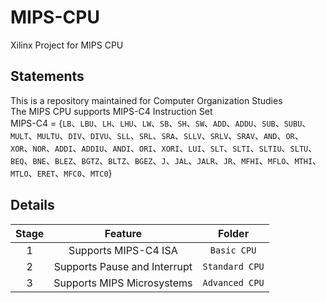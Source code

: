 # MIPS-CPU
Xilinx Project for MIPS CPU

## Statements
This is a repository maintained for Computer Organization Studies  
The MIPS CPU supports MIPS-C4 Instruction Set  
MIPS-C4 = {`LB`、`LBU`、`LH`、`LHU`、`LW`、`SB`、`SH`、`SW`、`ADD`、`ADDU`、`SUB`、`SUBU`、`MULT`、`MULTU`、`DIV`、`DIVU`、`SLL`、`SRL`、`SRA`、`SLLV`、`SRLV`、`SRAV`、`AND`、`OR`、`XOR`、`NOR`、`ADDI`、`ADDIU`、`ANDI`、`ORI`、`XORI`、`LUI`、`SLT`、`SLTI`、`SLTIU`、`SLTU`、`BEQ`、`BNE`、`BLEZ`、`BGTZ`、`BLTZ`、`BGEZ`、`J`、`JAL`、`JALR`、`JR`、`MFHI`、`MFLO`、`MTHI`、`MTLO`、`ERET`、`MFC0`、`MTC0`}  

## Details
| Stage | Feature | Folder |
| :-: | :-: | :-: |
| 1 | Supports MIPS-C4 ISA | `Basic CPU` |
| 2 | Supports Pause and Interrupt | `Standard CPU` |
| 3 | Supports MIPS Microsystems | `Advanced CPU` |
